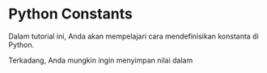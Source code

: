 # Python Constants

Dalam tutorial ini, Anda akan mempelajari cara mendefinisikan konstanta di Python.

Terkadang, Anda mungkin ingin menyimpan nilai dalam